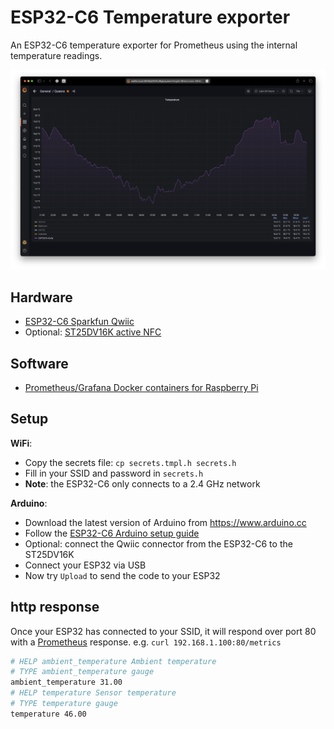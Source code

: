 # ESP32-C6 Temperature exporter

An ESP32-C6 temperature exporter for Prometheus using the internal temperature readings.

![The ESP32-C6 temperature readings graphed in Grafana](esp32c6-grafana-averaged.png)

## Hardware

* [ESP32-C6 Sparkfun Qwiic](https://www.sparkfun.com/products/22925)
* Optional: [ST25DV16K active NFC](https://www.adafruit.com/product/4701)

## Software

* [Prometheus/Grafana Docker containers for Raspberry Pi](https://github.com/sighmon/prometheus-grafana-raspberry-pi)

## Setup

**WiFi**:

* Copy the secrets file: `cp secrets.tmpl.h secrets.h`
* Fill in your SSID and password in `secrets.h`
* **Note**: the ESP32-C6 only connects to a 2.4 GHz network

**Arduino**:

* Download the latest version of Arduino from https://www.arduino.cc
* Follow the [ESP32-C6 Arduino setup guide](https://docs.sparkfun.com/SparkFun_Qwiic_Pocket_Dev_Board_ESP32_C6/software_setup/)
* Optional: connect the Qwiic connector from the ESP32-C6 to the ST25DV16K
* Connect your ESP32 via USB
* Now try `Upload` to send the code to your ESP32

## http response

Once your ESP32 has connected to your SSID, it will respond over port 80 with a [Prometheus](https://prometheus.io) response. e.g. `curl 192.168.1.100:80/metrics`

```bash
# HELP ambient_temperature Ambient temperature
# TYPE ambient_temperature gauge
ambient_temperature 31.00
# HELP temperature Sensor temperature
# TYPE temperature gauge
temperature 46.00
```

